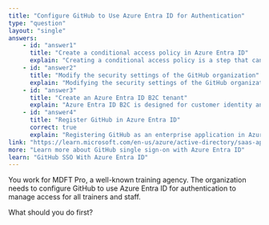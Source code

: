 ```yaml
---
title: "Configure GitHub to Use Azure Entra ID for Authentication"
type: "question"
layout: "single"
answers:
    - id: "answer1"
      title: "Create a conditional access policy in Azure Entra ID"
      explain: "Creating a conditional access policy is a step that can be implemented after setting up the authentication method, not the first step in configuring GitHub to use Azure Entra ID for authentication."
    - id: "answer2"
      title: "Modify the security settings of the GitHub organization"
      explain: "Modifying the security settings of the GitHub organization comes after registering the application in Azure Entra ID. You need to establish the connection between Azure Entra ID and GitHub first."
    - id: "answer3"
      title: "Create an Azure Entra ID B2C tenant"
      explain: "Azure Entra ID B2C is designed for customer identity and access management scenarios, not for connecting GitHub to Azure Entra ID for employee authentication."
    - id: "answer4"
      title: "Register GitHub in Azure Entra ID"
      correct: true
      explain: "Registering GitHub as an enterprise application in Azure Entra ID is the first step in configuring single sign-on (SSO). This establishes the connection between Azure Entra ID and GitHub, allowing you to configure authentication settings and manage access through Azure Entra ID."
link: "https://learn.microsoft.com/en-us/azure/active-directory/saas-apps/github-tutorial"
more: "Learn more about GitHub single sign-on with Azure Entra ID"
learn: "GitHub SSO With Azure Entra ID"
---
```


You work for MDFT Pro, a well-known training agency. The organization needs to configure GitHub to use Azure Entra ID for authentication to manage access for all trainers and staff. 

What should you do first?
